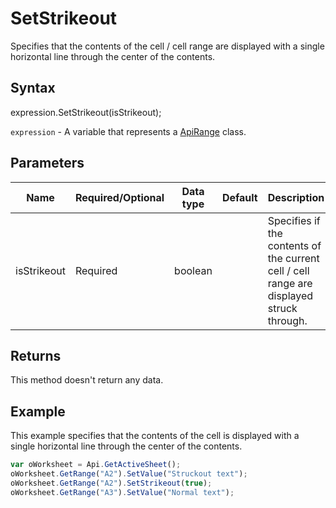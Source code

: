 # SetStrikeout

Specifies that the contents of the cell / cell range are displayed with a single horizontal line through the center of the contents.

## Syntax

expression.SetStrikeout(isStrikeout);

`expression` - A variable that represents a [ApiRange](../ApiRange.md) class.

## Parameters

| **Name** | **Required/Optional** | **Data type** | **Default** | **Description** |
| ------------- | ------------- | ------------- | ------------- | ------------- |
| isStrikeout | Required | boolean |  | Specifies if the contents of the current cell / cell range are displayed struck through. |

## Returns

This method doesn't return any data.

## Example

This example specifies that the contents of the cell is displayed with a single horizontal line through the center of the contents.

```javascript
var oWorksheet = Api.GetActiveSheet();
oWorksheet.GetRange("A2").SetValue("Struckout text");
oWorksheet.GetRange("A2").SetStrikeout(true);
oWorksheet.GetRange("A3").SetValue("Normal text");
```
